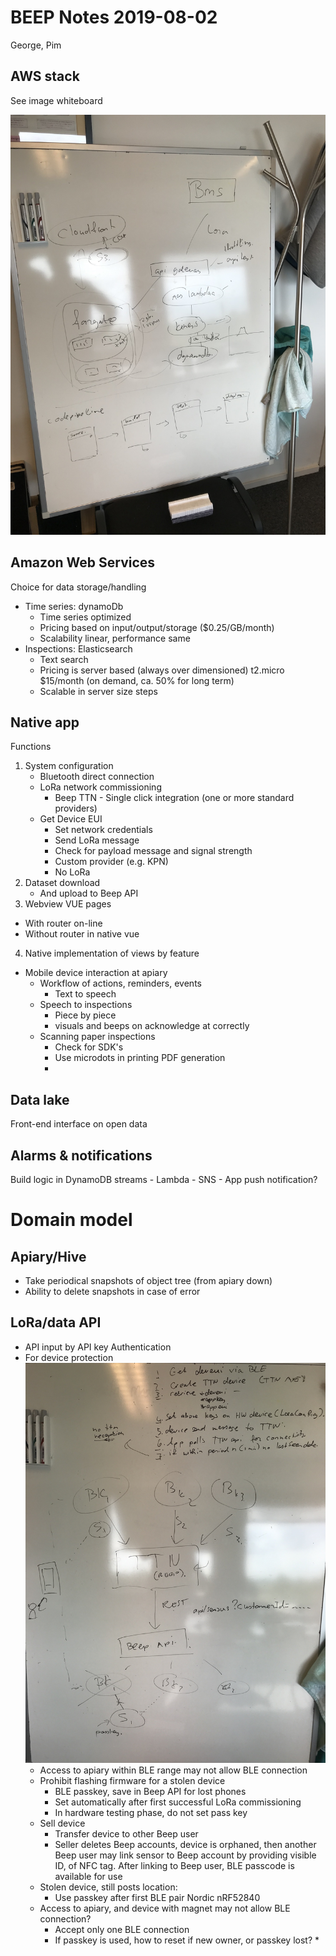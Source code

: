 # BEEP Notes 2019-08-02

George, Pim

## AWS stack

See image whiteboard

![mom-2019-08-02-aws](./mom-2019-08-02-aws.jpg)

## Amazon Web Services

Choice for data storage/handling

* Time series: dynamoDb
  * Time series optimized
  * Pricing based on input/output/storage ($0.25/GB/month)
  * Scalability linear, performance same
* Inspections: Elasticsearch
  * Text search
  * Pricing is server based (always over dimensioned) t2.micro $15/month (on demand, ca. 50% for long term)
  * Scalable in server size steps

## Native app

Functions

1. System configuration
	* Bluetooth direct connection
	* LoRa network commissioning
	  * Beep TTN - Single click integration (one or more standard providers)
    * Get Device EUI
	    * Set network credentials
	    * Send LoRa message
	    * Check for payload message and signal strength 
	  * Custom provider (e.g. KPN)
	  * No LoRa
2. Dataset download
   * And upload to Beep API
3. Webview VUE pages
  * With router on-line
  * Without router in native vue
4. Native implementation of views by feature
  * Mobile device interaction at apiary
    * Workflow of actions, reminders, events
      * Text to speech
    * Speech to inspections
      * Piece by piece
      * visuals and beeps on acknowledge at correctly 
    * Scanning paper inspections
      * Check for SDK's 
      * Use microdots in printing PDF generation
      * 

## Data lake

Front-end interface on open data

## Alarms & notifications

Build logic in DynamoDB streams - Lambda - SNS - App push notification?

# Domain model

## Apiary/Hive

* Take periodical snapshots of object tree (from apiary down)
* Ability to delete snapshots in case of error

## LoRa/data API

* API input by API key Authentication
* For device protection![mom-2019-08-06-device-protection](mom-2019-08-06-device-protection.jpeg)
  * Access to apiary within BLE range may not allow BLE connection
  * Prohibit flashing firmware for a stolen device
    * BLE passkey, save in Beep API for lost phones
    * Set automatically after first successful LoRa commissioning
    * In hardware testing phase, do not set pass key
  * Sell device
    * Transfer device to other Beep user
    * Seller deletes Beep accounts, device is orphaned, then another Beep user may link sensor to Beep account by providing visible ID, of NFC tag. After linking to Beep user, BLE passcode is available for use
  * Stolen device, still posts location:
    * Use passkey after first BLE pair Nordic nRF52840
  * Access to apiary, and device with magnet may not allow BLE connection?
    * Accept only one BLE connection
    * If passkey is used, how to reset if new owner, or passkey lost?
      * 





